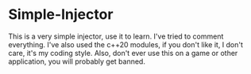 # Simple-Injector
This is a very simple injector, use it to learn. I've tried to comment everything. I've also used the c++20 modules, if you don't like it, I don't care, it's my coding style. Also, don't ever use this on a game or other application, you will probably get banned.
